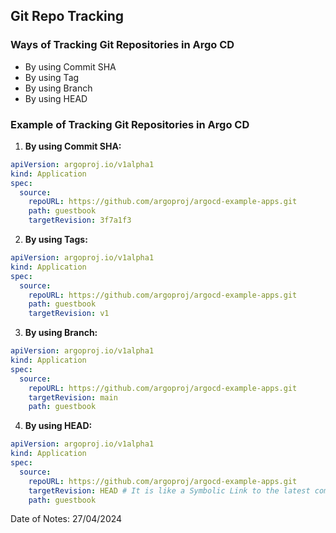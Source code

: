 ## Git Repo Tracking

### Ways of Tracking Git Repositories in Argo CD

- By using Commit SHA
- By using Tag
- By using Branch
- By using HEAD

### Example of Tracking Git Repositories in Argo CD

1. **By using Commit SHA:**

```yaml
apiVersion: argoproj.io/v1alpha1
kind: Application
spec:
  source:
    repoURL: https://github.com/argoproj/argocd-example-apps.git
    path: guestbook
    targetRevision: 3f7a1f3
```

2. **By using Tags:**

```yaml
apiVersion: argoproj.io/v1alpha1
kind: Application
spec:
  source:
    repoURL: https://github.com/argoproj/argocd-example-apps.git
    path: guestbook
    targetRevision: v1
```

3. **By using Branch:**

```yaml
apiVersion: argoproj.io/v1alpha1
kind: Application
spec:
  source:
    repoURL: https://github.com/argoproj/argocd-example-apps.git
    targetRevision: main
    path: guestbook
```

4. **By using HEAD:**

```yaml
apiVersion: argoproj.io/v1alpha1
kind: Application
spec:
  source:
    repoURL: https://github.com/argoproj/argocd-example-apps.git
    targetRevision: HEAD # It is like a Symbolic Link to the latest commit
    path: guestbook
```

Date of Notes: 27/04/2024